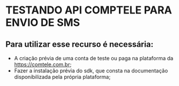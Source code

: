 # TESTANDO API COMPTELE PARA ENVIO DE SMS

## Para utilizar esse recurso é necessária:
- A criação prévia de uma conta de teste ou paga na plataforma da https://comtele.com.br;
- Fazer a instalação prévia do sdk, que consta na documentação disponibilizada pela própria plataforma;

